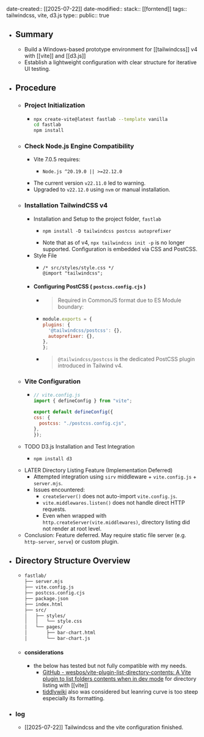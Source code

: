 date-created:: [[2025-07-22]] 
date-modified::
stack:: [[forntend]] 
tags:: tailwindcss, vite, d3.js
type::
public:: true

- ## Summary
	- Build a Windows-based prototype environment for [[tailwindcss]] v4 with [[vite]] and [[d3.js]]
	- Establish a lightweight configuration with clear structure for iterative UI testing.
- ## Procedure
	- ### Project Initialization
		- ```Bash
		  npx create-vite@latest fastlab --template vanilla
		  cd fastlab
		  npm install
		  ```
	- ### Check Node.js Engine Compatibility
		- Vite 7.0.5 requires:
			- ```
			  Node.js ^20.19.0 || >=22.12.0
			  ```
		- The current version `v22.11.0` led to warning.
		- Upgraded to `v22.12.0` using `nvm` or manual installation.
	- ### Installation TailwindCSS v4
		- Installation and Setup to the project folder, `fastlab`
			- ```
			  npm install -D tailwindcss postcss autoprefixer
			  ```
			- Note that as of v4, `npx tailwindcss init -p` is no longer supported. Configuration is embedded via CSS and PostCSS.
		- Style File
			- ```
			  /* src/styles/style.css */
			  @import "tailwindcss";
			  ```
		- #### Configuring PostCSS ( `postcss.config.cjs` )
			- > Required in CommonJS format due to ES Module boundary:
			- ```js
			  module.exports = {
			  plugins: {
			    '@tailwindcss/postcss': {},
			    autoprefixer: {},
			  },
			  };
			  ```
			- >  `@tailwindcss/postcss` is the dedicated PostCSS plugin introduced in Tailwind v4.
	- ### Vite Configuration
		- ```js
		  // vite.config.js
		  import { defineConfig } from "vite";
		  
		  export default defineConfig({
		  css: {
		    postcss: "./postcss.config.cjs",
		  },
		  });
		  ```
	- TODO D3.js Installation and Test Integration
		- ```
		  npm install d3
		  ```
	- LATER Directory Listing Feature (Implementation Deferred)
		- Attempted integration using `sirv` middleware + `vite.config.js` + `server.mjs`.
		- Issues encountered:
			- `createServer()` does not auto-import `vite.config.js`.
			- `vite.middlewares.listen()` does not handle direct HTTP requests.
			- Even when wrapped with `http.createServer(vite.middlewares)`, directory listing did not render at root level.
	- Conclusion: Feature deferred. May require static file server (e.g. `http-server`, `serve`) or custom plugin.
- ## Directory Structure Overview
	- ```bash
	  fastlab/
	  ├── server.mjs
	  ├── vite.config.js
	  ├── postcss.config.cjs
	  ├── package.json
	  ├── index.html
	  ├── src/
	  │   ├── styles/
	  │   │   └── style.css
	  │   └── pages/
	  │       ├── bar-chart.html
	  │       └── bar-chart.js
	  ```
	- #### considerations
		- the below has tested but not fully compatible with my needs.
			- [GitHub - wesbos/vite-plugin-list-directory-contents: A Vite plugin to list folders contents when in dev mode](https://github.com/wesbos/vite-plugin-list-directory-contents) for directory listing with [[vite]]
			- [tiddlywiki](https://tiddlywiki.com/static/Formatting%2520in%2520WikiText.html) also was considered but leanring curve is too steep especially its formatting.
- ### log
	- [[2025-07-22]] Tailwindcss and the vite configuration finished.